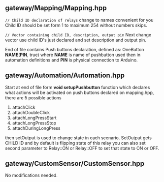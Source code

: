 ## gateway/Mapping/Mapping.hpp

`// Child ID declaration of relays`
change to names convenient for you
Child ID should be set form 1 to maximum 254 without numbers skips.

`// Vector containing child ID, description, output pin`
Next change vector use child ID's just declared and set description and output pin.


End of file contains Push buttons declaration, defined as:
OneButton **NAME**(**PIN**, true)
where **NAME** is name of pushbutton used then in automation definitions and **PIN** is physical connection to Arduino.

## gateway/Automation/Automation.hpp
Start at end of file form **void setupPushbutton** function which declares what actions will be activated on push buttons declared on mapping.hpp, there are 5 possible actions
1. attachClick
2. attachDoubleClick
3. attachLongPressStart
4. attachLongPressStop
5. attachDuringLongPress

then setOutput is used to change state in each scenario.
SetOutput gets CHILD ID and by default is flipping state of this relay
you can also set second parameter to Relay::ON or Relay::OFF to set that state to ON or OFF.

## gateway/CustomSensor/CustomSensor.hpp

No modifications needed.